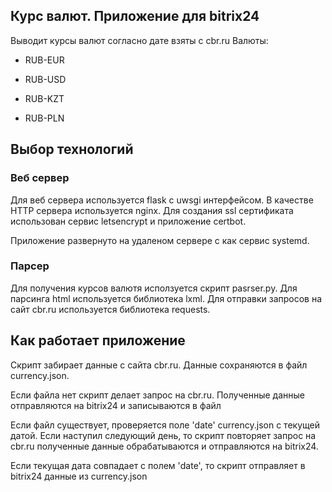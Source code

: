 ## Курс валют. Приложение для bitrix24

Выводит курсы валют согласно дате взяты с cbr.ru 
Валюты:

- RUB-EUR

- RUB-USD

- RUB-KZT

- RUB-PLN


## Выбор технологий  

### Веб сервер 

Для веб сервера используется flask с uwsgi интерфейсом. В качестве HTTP сервера используется nginx. Для создания ssl сертификата использован сервис letsencrypt и приложение  certbot.

Приложение развернуто на удаленом сервере с как сервис systemd.

### Парсер

Для получения курсов валютя исползуется скрипт pasrser.py. Для парсинга html используется библиотека lxml. Для отправки запросов на сайт cbr.ru используется библиотека requests.

## Как работает приложение

Скрипт забирает данные с сайта cbr.ru.
Данные сохраняются в файл currency.json.

Если файла нет скрипт делает запрос на cbr.ru. Полученные данные отправляются на bitrix24  и записываются в файл

Если файл существует, проверяется поле 'date' сurrency.json с текущей датой. Если наступил следующий день, то cкрипт повторяет запрос на cbr.ru полученные данные обрабатываются и отправляются на bitrix24.

Если текущая дата совпадает с полем 'date', то скрипт отправляет в bitrix24 данные из currency.json 


